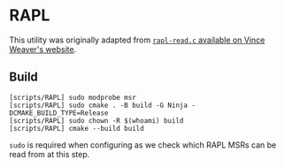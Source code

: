 # RAPL

This utility was originally adapted from [`rapl-read.c` available on Vince Weaver's website](https://web.eece.maine.edu/~vweaver/projects/rapl/).

## Build

```
[scripts/RAPL] sudo modprobe msr
[scripts/RAPL] sudo cmake . -B build -G Ninja -DCMAKE_BUILD_TYPE=Release
[scripts/RAPL] sudo chown -R $(whoami) build
[scripts/RAPL] cmake --build build
```

`sudo` is required when configuring as we check which RAPL MSRs can be read from at this step.
